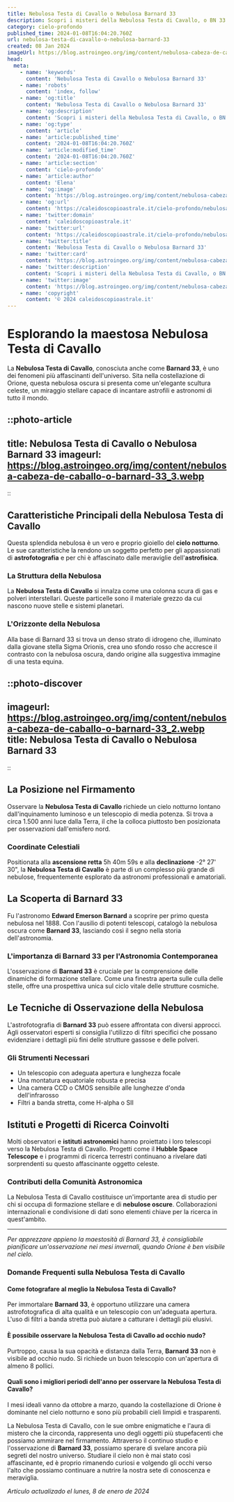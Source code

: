 ```yaml
---
title: Nebulosa Testa di Cavallo o Nebulosa Barnard 33
description: Scopri i misteri della Nebulosa Testa di Cavallo, o BN 33. Immagini mozzafiato e fatti affascinanti su una delle meraviglie delluniverso.
category: cielo-profondo
published_time: 2024-01-08T16:04:20.760Z
url: nebulosa-testa-di-cavallo-o-nebulosa-barnard-33
created: 08 Jan 2024
imageUrl: https://blog.astroingeo.org/img/content/nebulosa-cabeza-de-caballo-o-barnard-33_3.webp
head:
  meta:
    - name: 'keywords'
      content: 'Nebulosa Testa di Cavallo o Nebulosa Barnard 33'
    - name: 'robots'
      content: 'index, follow'
    - name: 'og:title'
      content: 'Nebulosa Testa di Cavallo o Nebulosa Barnard 33'
    - name: 'og:description'
      content: 'Scopri i misteri della Nebulosa Testa di Cavallo, o BN 33. Immagini mozzafiato e fatti affascinanti su una delle meraviglie delluniverso.'
    - name: 'og:type'
      content: 'article'
    - name: 'article:published_time'
      content: '2024-01-08T16:04:20.760Z'
    - name: 'article:modified_time'
      content: '2024-01-08T16:04:20.760Z'
    - name: 'article:section'
      content: 'cielo-profondo'
    - name: 'article:author'
      content: 'Elena'
    - name: 'og:image'
      content: 'https://blog.astroingeo.org/img/content/nebulosa-cabeza-de-caballo-o-barnard-33_3.webp'
    - name: 'og:url'
      content: 'https://caleidoscopioastrale.it/cielo-profondo/nebulosa-testa-di-cavallo-o-nebulosa-barnard-33'
    - name: 'twitter:domain'
      content: 'caleidoscopioastrale.it'
    - name: 'twitter:url'
      content: 'https://caleidoscopioastrale.it/cielo-profondo/nebulosa-testa-di-cavallo-o-nebulosa-barnard-33'
    - name: 'twitter:title'
      content: 'Nebulosa Testa di Cavallo o Nebulosa Barnard 33'
    - name: 'twitter:card'
      content: 'https://blog.astroingeo.org/img/content/nebulosa-cabeza-de-caballo-o-barnard-33_3.webp'
    - name: 'twitter:description'
      content: 'Scopri i misteri della Nebulosa Testa di Cavallo, o BN 33. Immagini mozzafiato e fatti affascinanti su una delle meraviglie delluniverso.'
    - name: 'twitter:image'
      content: 'https://blog.astroingeo.org/img/content/nebulosa-cabeza-de-caballo-o-barnard-33_3.webp'
    - name: 'copyright'
      content: '© 2024 caleidoscopioastrale.it'
---
```

# Esplorando la maestosa Nebulosa Testa di Cavallo

La **Nebulosa Testa di Cavallo**, conosciuta anche come **Barnard 33**, è uno dei fenomeni più affascinanti dell'universo. Sita nella costellazione di Orione, questa nebulosa oscura si presenta come un'elegante scultura celeste, un miraggio stellare capace di incantare astrofili e astronomi di tutto il mondo. 

::photo-article
---
title: Nebulosa Testa di Cavallo o Nebulosa Barnard 33
imageurl: https://blog.astroingeo.org/img/content/nebulosa-cabeza-de-caballo-o-barnard-33_3.webp
---
::

## Caratteristiche Principali della Nebulosa Testa di Cavallo

Questa splendida nebulosa è un vero e proprio gioiello del **cielo notturno**. Le sue caratteristiche la rendono un soggetto perfetto per gli appassionati di **astrofotografia** e per chi è affascinato dalle meraviglie dell'**astrofisica**.

### La Struttura della Nebulosa

La **Nebulosa Testa di Cavallo** si innalza come una colonna scura di gas e polveri interstellari. Queste particelle sono il materiale grezzo da cui nascono nuove stelle e sistemi planetari.

### L'Orizzonte della Nebulosa

Alla base di Barnard 33 si trova un denso strato di idrogeno che, illuminato dalla giovane stella Sigma Orionis, crea uno sfondo rosso che accresce il contrasto con la nebulosa oscura, dando origine alla suggestiva immagine di una testa equina.

::photo-discover
---
imageurl: https://blog.astroingeo.org/img/content/nebulosa-cabeza-de-caballo-o-barnard-33_2.webp
title: Nebulosa Testa di Cavallo o Nebulosa Barnard 33
---
::

## La Posizione nel Firmamento

Osservare la **Nebulosa Testa di Cavallo** richiede un cielo notturno lontano dall'inquinamento luminoso e un telescopio di media potenza. Si trova a circa 1.500 anni luce dalla Terra, il che la colloca piuttosto ben posizionata per osservazioni dall'emisfero nord.

### Coordinate Celestiali

Positionata alla **ascensione retta** 5h 40m 59s e alla **declinazione** -2° 27' 30", la **Nebulosa Testa di Cavallo** è parte di un complesso più grande di nebulose, frequentemente esplorato da astronomi professionali e amatoriali.

## La Scoperta di Barnard 33

Fu l'astronomo **Edward Emerson Barnard** a scoprire per primo questa nebulosa nel 1888. Con l'ausilio di potenti telescopi, catalogò la nebulosa oscura come **Barnard 33**, lasciando così il segno nella storia dell'astronomia.

### L'importanza di Barnard 33 per l'Astronomia Contemporanea

L'osservazione di **Barnard 33** è cruciale per la comprensione delle dinamiche di formazione stellare. Come una finestra aperta sulle culla delle stelle, offre una prospettiva unica sul ciclo vitale delle strutture cosmiche.

## Le Tecniche di Osservazione della Nebulosa

L'astrofotografia di **Barnard 33** può essere affrontata con diversi approcci. Agli osservatori esperti si consiglia l'utilizzo di filtri specifici che possano evidenziare i dettagli più fini delle strutture gassose e delle polveri.

### Gli Strumenti Necessari

- Un telescopio con adeguata apertura e lunghezza focale
- Una montatura equatoriale robusta e precisa
- Una camera CCD o CMOS sensibile alle lunghezze d'onda dell'infrarosso
- Filtri a banda stretta, come H-alpha o SII

## Istituti e Progetti di Ricerca Coinvolti

Molti observatori e **istituti astronomici** hanno proiettato i loro telescopi verso la Nebulosa Testa di Cavallo. Progetti come il **Hubble Space Telescope** e i programmi di ricerca terrestri continuano a rivelare dati sorprendenti su questo affascinante oggetto celeste.

### Contributi della Comunità Astronomica

La Nebulosa Testa di Cavallo costituisce un'importante area di studio per chi si occupa di formazione stellare e di **nebulose oscure**. Collaborazioni internazionali e condivisione di dati sono elementi chiave per la ricerca in quest'ambito.

---

*Per apprezzare appieno la maestosità di Barnard 33, è consigliabile pianificare un'osservazione nei mesi invernali, quando Orione è ben visibile nel cielo.*

### Domande Frequenti sulla Nebulosa Testa di Cavallo

#### Come fotografare al meglio la Nebulosa Testa di Cavallo?
Per immortalare **Barnard 33**, è opportuno utilizzare una camera astrofotografica di alta qualità e un telescopio con un'adeguata apertura. L'uso di filtri a banda stretta può aiutare a catturare i dettagli più elusivi.

#### È possibile osservare la Nebulosa Testa di Cavallo ad occhio nudo?
Purtroppo, causa la sua opacità e distanza dalla Terra, **Barnard 33** non è visibile ad occhio nudo. Si richiede un buon telescopio con un'apertura di almeno 8 pollici.

#### Quali sono i migliori periodi dell'anno per osservare la Nebulosa Testa di Cavallo?
I mesi ideali vanno da ottobre a marzo, quando la costellazione di Orione è dominante nel cielo notturno e sono più probabili cieli limpidi e trasparenti.

La Nebulosa Testa di Cavallo, con le sue ombre enigmatiche e l'aura di mistero che la circonda, rappresenta uno degli oggetti più stupefacenti che possiamo ammirare nel firmamento. Attraverso il continuo studio e l'osservazione di **Barnard 33**, possiamo sperare di svelare ancora più segreti del nostro universo. Studiare il cielo non è mai stato così affascinante, ed è proprio rimanendo curiosi e volgendo gli occhi verso l'alto che possiamo continuare a nutrire la nostra sete di conoscenza e meraviglia.

_Artículo actualizado el lunes, 8 de enero de 2024_